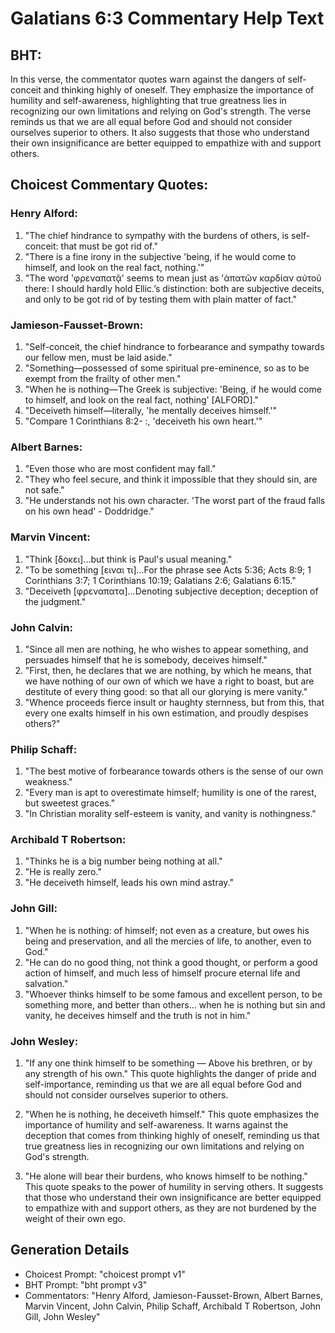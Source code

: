 # Galatians 6:3 Commentary Help Text

## BHT:
In this verse, the commentator quotes warn against the dangers of self-conceit and thinking highly of oneself. They emphasize the importance of humility and self-awareness, highlighting that true greatness lies in recognizing our own limitations and relying on God's strength. The verse reminds us that we are all equal before God and should not consider ourselves superior to others. It also suggests that those who understand their own insignificance are better equipped to empathize with and support others.

## Choicest Commentary Quotes:
### Henry Alford:
1. "The chief hindrance to sympathy with the burdens of others, is self-conceit: that must be got rid of."
2. "There is a fine irony in the subjective 'being, if he would come to himself, and look on the real fact, nothing.'"
3. "The word 'φρεναπατᾷ' seems to mean just as 'ἀπατῶν καρδίαν αὐτοῦ there: I should hardly hold Ellic.’s distinction: both are subjective deceits, and only to be got rid of by testing them with plain matter of fact."

### Jamieson-Fausset-Brown:
1. "Self-conceit, the chief hindrance to forbearance and sympathy towards our fellow men, must be laid aside."
2. "Something—possessed of some spiritual pre-eminence, so as to be exempt from the frailty of other men."
3. "When he is nothing—The Greek is subjective: 'Being, if he would come to himself, and look on the real fact, nothing' [ALFORD]."
4. "Deceiveth himself—literally, 'he mentally deceives himself.'"
5. "Compare 1 Corinthians 8:2- :, 'deceiveth his own heart.'"

### Albert Barnes:
1. "Even those who are most confident may fall."
2. "They who feel secure, and think it impossible that they should sin, are not safe."
3. "He understands not his own character. 'The worst part of the fraud falls on his own head' - Doddridge."

### Marvin Vincent:
1. "Think [δοκει]...but think is Paul's usual meaning." 
2. "To be something [ειναι τι]...For the phrase see Acts 5:36; Acts 8:9; 1 Corinthians 3:7; 1 Corinthians 10:19; Galatians 2:6; Galatians 6:15." 
3. "Deceiveth [φρεναπατα]...Denoting subjective deception; deception of the judgment."

### John Calvin:
1. "Since all men are nothing, he who wishes to appear something, and persuades himself that he is somebody, deceives himself."
2. "First, then, he declares that we are nothing, by which he means, that we have nothing of our own of which we have a right to boast, but are destitute of every thing good: so that all our glorying is mere vanity."
3. "Whence proceeds fierce insult or haughty sternness, but from this, that every one exalts himself in his own estimation, and proudly despises others?"

### Philip Schaff:
1. "The best motive of forbearance towards others is the sense of our own weakness."
2. "Every man is apt to overestimate himself; humility is one of the rarest, but sweetest graces."
3. "In Christian morality self-esteem is vanity, and vanity is nothingness."

### Archibald T Robertson:
1. "Thinks he is a big number being nothing at all." 
2. "He is really zero." 
3. "He deceiveth himself, leads his own mind astray."

### John Gill:
1. "When he is nothing: of himself; not even as a creature, but owes his being and preservation, and all the mercies of life, to another, even to God."
2. "He can do no good thing, not think a good thought, or perform a good action of himself, and much less of himself procure eternal life and salvation."
3. "Whoever thinks himself to be some famous and excellent person, to be something more, and better than others... when he is nothing but sin and vanity, he deceives himself and the truth is not in him."

### John Wesley:
1. "If any one think himself to be something — Above his brethren, or by any strength of his own." This quote highlights the danger of pride and self-importance, reminding us that we are all equal before God and should not consider ourselves superior to others.

2. "When he is nothing, he deceiveth himself." This quote emphasizes the importance of humility and self-awareness. It warns against the deception that comes from thinking highly of oneself, reminding us that true greatness lies in recognizing our own limitations and relying on God's strength.

3. "He alone will bear their burdens, who knows himself to be nothing." This quote speaks to the power of humility in serving others. It suggests that those who understand their own insignificance are better equipped to empathize with and support others, as they are not burdened by the weight of their own ego.


## Generation Details
- Choicest Prompt: "choicest prompt v1"
- BHT Prompt: "bht prompt v3"
- Commentators: "Henry Alford, Jamieson-Fausset-Brown, Albert Barnes, Marvin Vincent, John Calvin, Philip Schaff, Archibald T Robertson, John Gill, John Wesley"
